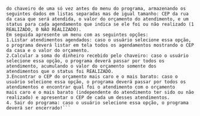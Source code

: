 ```Faça um único programa na linguagem Python (utilizando o conceito de listas) para controlar a agenda de trabalho de um dia de um chaveiro que realiza atendimento a domicílio. Considere: o sistema deve controlar apenas um dia de trabalho, de um único chaveiro, e ele realiza 12 atendimentos por dia. Armazene toda a agenda
do chaveiro de uma só vez antes do menu do programa, armazenando os seguintes dados em listas separadas mas de igual tamanho: CEP da rua da casa que será atendida, o valor do orçamento do atendimento, e um status para cada agendamento que indica se ele foi ou não realizado (1 REALIZADO, 0 NÃO REALIZADO).
Em seguida apresente um menu com as seguintes opções:
1.Listar atendimentos agendados: caso o usuário selecione essa opção, o programa deverá listar em tela todos os agendamentos mostrando o CEP da casa e o valor do orçamento.
2.Calcular a soma do dinheiro recebido pelo chaveiro: caso o usuário selecione essa opção, o programa deverá passar por todos os atendimento, acumulando o valor do orçamento somente dos
atendimentos que o status foi REALIZADO.
3.Encontrar o CEP do orçamento mais caro e o mais barato: caso o usuário selecione essa opção, o programa deverá passar por todos os atendimentos e encontrar qual foi o atendimento com o orçamento
mais caro e o mais barato (independente do atendimento ter sido ou não realizado) e apresentar o CEP de cada um desses atendimentos.
4. Sair do programa: caso o usuário selecione essa opção, o programa deverá ser encerrado!```
